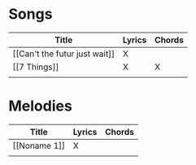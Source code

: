 # Songs

| Title                                                    | Lyrics | Chords |
|----------------------------------------------------------|--------|--------|
| [[Can't the futur just wait]]                            | X      |        |
| [[7 Things]]                                             | X      | X      |
|                                                          |        |        |


# Melodies

| Title                | Lyrics | Chords |
|----------------------|--------|--------|
| [[Noname 1]]         | X      |        |
|                      |        |        |

